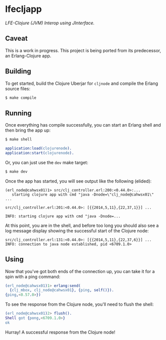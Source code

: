 # lfecljapp

*LFE-Clojure (JVM) Interop using JInterface.*

## Caveat

This is a work in progress. This project is being ported from its
predecessor, an Erlang-Clojure app.

## Building

To get started, build the Clojure Uberjar for ``cljnode`` and compile the
Erlang source files:

```bash
$ make compile
```

## Running

Once everything has compile successfully, you can start an Erlang shell and
then bring the app up:

```bash
$ make shell
```

```erlang
application:load(clojurenode).
application:start(clojurenode).
```

Or, you can just use the ``dev`` make target:

```bash
$ make dev
```

Once the app has started, you will see output like the following (elided):

```
(erl_node@cahwsx01)1> src/clj_controller.erl:200:<0.44.0>:...
   starting clojure app with cmd "java -Dnode=\"clj_node@cahwsx01\" ...

src/clj_controller.erl:201:<0.44.0>: [{{2014,5,11},{22,37,1}}] ...

INFO: starting clojure app with cmd "java -Dnode=...
```

At this point, you are in the shell, and before too long you should also see
a log message display showing the successful start of the Clojure node:

```
src/clj_controller.erl:131:<0.44.0>: [{{2014,5,11},{22,37,6}}] ...
INFO: connection to java node established, pid <6709.1.0>
```

## Using

Now that you've got both ends of the connection up, you can take it for a
spin with a ping command:

```erlang
(erl_node@cahwsx01)1> erlang:send(
  {clj_mbox, clj_node@cahwsx01}, {ping, self()}).
{ping,<0.57.0>})
```

To see the response from the Clojure node, you'll need to flush the shell:

```erlang
(erl_node@cahwsx01)2> flush().
Shell got {pong,<6709.1.0>}
ok
```

Hurray! A successful response from the Clojure node!
